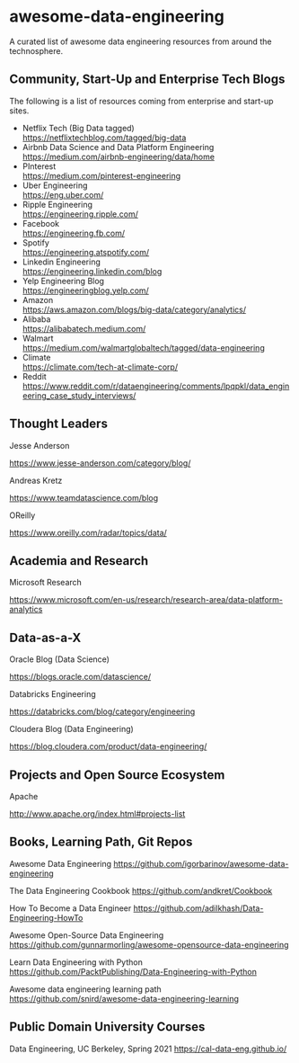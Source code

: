 # awesome-data-engineering
A curated list of awesome data engineering resources from around the technosphere.

## Community, Start-Up and Enterprise Tech Blogs
The following is a list of resources coming from enterprise and start-up sites.
- Netflix Tech (Big Data tagged)  
https://netflixtechblog.com/tagged/big-data
- Airbnb Data Science and Data Platform Engineering  
https://medium.com/airbnb-engineering/data/home
- PInterest  
https://medium.com/pinterest-engineering
- Uber Engineering  
https://eng.uber.com/
- Ripple Engineering  
https://engineering.ripple.com/
- Facebook  
https://engineering.fb.com/
- Spotify  
https://engineering.atspotify.com/
- Linkedin Engineering  
https://engineering.linkedin.com/blog
- Yelp Engineering Blog  
https://engineeringblog.yelp.com/
- Amazon  
https://aws.amazon.com/blogs/big-data/category/analytics/
- Alibaba  
https://alibabatech.medium.com/
- Walmart  
https://medium.com/walmartglobaltech/tagged/data-engineering
- Climate  
https://climate.com/tech-at-climate-corp/
- Reddit
  https://www.reddit.com/r/dataengineering/comments/lpqpkl/data_engineering_case_study_interviews/

## Thought Leaders
Jesse Anderson

https://www.jesse-anderson.com/category/blog/

Andreas Kretz

https://www.teamdatascience.com/blog

OReilly

https://www.oreilly.com/radar/topics/data/

## Academia and Research
Microsoft Research

https://www.microsoft.com/en-us/research/research-area/data-platform-analytics

## Data-as-a-X 

Oracle Blog (Data Science)

https://blogs.oracle.com/datascience/


Databricks Engineering

https://databricks.com/blog/category/engineering


Cloudera Blog (Data Engineering)

https://blog.cloudera.com/product/data-engineering/

## Projects and Open Source Ecosystem

Apache

http://www.apache.org/index.html#projects-list

## Books, Learning Path, Git Repos

Awesome Data Engineering
https://github.com/igorbarinov/awesome-data-engineering

The Data Engineering Cookbook
https://github.com/andkret/Cookbook

How To Become a Data Engineer
https://github.com/adilkhash/Data-Engineering-HowTo

Awesome Open-Source Data Engineering
https://github.com/gunnarmorling/awesome-opensource-data-engineering

Learn Data Engineering with Python
https://github.com/PacktPublishing/Data-Engineering-with-Python

Awesome data engineering learning path
https://github.com/snird/awesome-data-engineering-learning

## Public Domain University Courses
Data Engineering, UC Berkeley, Spring 2021
https://cal-data-eng.github.io/